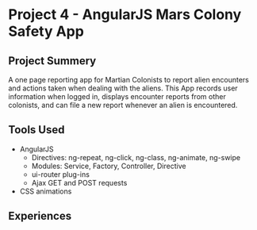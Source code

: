 # Project 4 - AngularJS Mars Colony Safety App

## Project Summery
A one page reporting app for Martian Colonists to report alien encounters and actions taken when dealing with the aliens. This App records user information when logged in, displays encounter reports from other colonists, and can file a new report whenever an alien is encountered.

## Tools Used
- AngularJS
	- Directives: ng-repeat, ng-click, ng-class, ng-animate, ng-swipe
	- Modules: Service, Factory, Controller, Directive
	- ui-router plug-ins
	- Ajax GET and POST requests
- CSS animations

## Experiences
